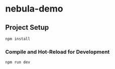 # nebula-demo

## Project Setup

```sh
npm install
```

### Compile and Hot-Reload for Development

```sh
npm run dev
```
